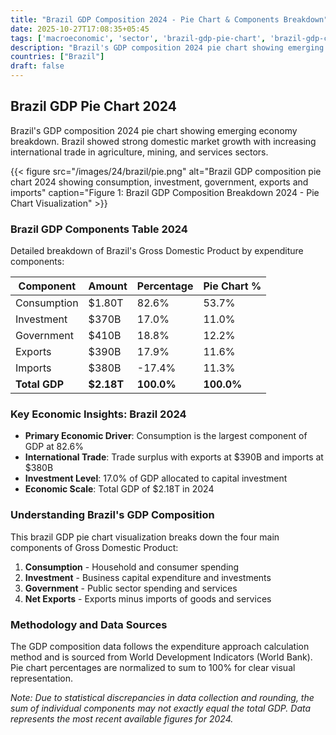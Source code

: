 ```yaml
---
title: "Brazil GDP Composition 2024 - Pie Chart & Components Breakdown"
date: 2025-10-27T17:08:35+05:45
tags: ['macroeconomic', 'sector', 'brazil-gdp-pie-chart', 'brazil-gdp-components', 'brazilian-economy', 'gdp-pie-chart', 'economic-pie', 'gdp-breakdown', 'macroeconomic', 'sector-analysis', 'emerging-market', 'commodity-exports']
description: "Brazil's GDP composition 2024 pie chart showing emerging economy breakdown. Brazil showed strong domestic market growth with increasing international trade in agriculture, mining, and services sectors."
countries: ["Brazil"]
draft: false
---
```

## Brazil GDP Pie Chart 2024

Brazil's GDP composition 2024 pie chart showing emerging economy breakdown. Brazil showed strong domestic market growth with increasing international trade in agriculture, mining, and services sectors.

{{< figure src="/images/24/brazil/pie.png" 
alt="Brazil GDP composition pie chart 2024 showing consumption, investment, government, exports and imports"
caption="Figure 1: Brazil GDP Composition Breakdown 2024 - Pie Chart Visualization" >}}

### Brazil GDP Components Table 2024

Detailed breakdown of Brazil's Gross Domestic Product by expenditure components:

| Component | Amount | Percentage | Pie Chart % |
|-----------|--------|------------|-------------|
| Consumption | $1.80T | 82.6% | 53.7% |
| Investment | $370B | 17.0% | 11.0% |
| Government | $410B | 18.8% | 12.2% |
| Exports | $390B | 17.9% | 11.6% |
| Imports | $380B | -17.4% | 11.3% |
| **Total GDP** | **$2.18T** | **100.0%** | **100.0%** |

### Key Economic Insights: Brazil 2024

- **Primary Economic Driver**: Consumption is the largest component of GDP at 82.6%
- **International Trade**: Trade surplus with exports at $390B and imports at $380B
- **Investment Level**: 17.0% of GDP allocated to capital investment
- **Economic Scale**: Total GDP of $2.18T in 2024

### Understanding Brazil's GDP Composition

This brazil GDP pie chart visualization breaks down the four main components of Gross Domestic Product:

1. **Consumption** - Household and consumer spending
2. **Investment** - Business capital expenditure and investments  
3. **Government** - Public sector spending and services
4. **Net Exports** - Exports minus imports of goods and services

### Methodology and Data Sources

The GDP composition data follows the expenditure approach calculation method and is sourced from World Development Indicators (World Bank). Pie chart percentages are normalized to sum to 100% for clear visual representation.

*Note: Due to statistical discrepancies in data collection and rounding, the sum of individual components may not exactly equal the total GDP. Data represents the most recent available figures for 2024.*
